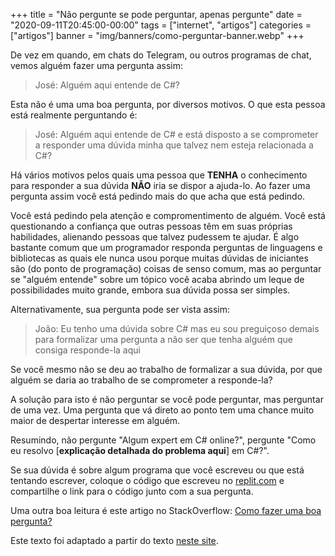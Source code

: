 +++
title = "Não pergunte se pode perguntar, apenas pergunte"
date = "2020-09-11T20:45:00-00:00"
tags = ["internet", "artigos"]
categories = ["artigos"]
banner = "img/banners/como-perguntar-banner.webp"
+++

De vez em quando, em chats do Telegram, ou outros programas de chat, vemos alguém fazer uma pergunta assim:

>José: Alguém aqui entende de C#?

Esta não é uma uma boa pergunta, por diversos motivos. O que esta pessoa está realmente perguntando é:

>José: Alguém aqui entende de C# e está disposto a se comprometer a responder uma dúvida minha que talvez nem esteja relacionada a C#?

<!--more-->

Há vários motivos pelos quais uma pessoa que **TENHA** o conhecimento para responder a sua dúvida **NÃO** iria se dispor a ajuda-lo. Ao fazer uma pergunta assim você está pedindo mais do que acha que está pedindo.

Você está pedindo pela atenção e compromentimento de alguém. Você está questionando a confiança que outras pessoas têm em suas próprias habilidades, alienando pessoas que talvez pudessem te ajudar. É algo bastante comum que um programador responda perguntas de linguagens e bibliotecas as quais ele nunca usou porque muitas dúvidas de iniciantes são (do ponto de programação) coisas de senso comum, mas ao perguntar se "alguém entende" sobre um tópico você acaba abrindo um leque de possibilidades muito grande, embora sua dúvida possa ser simples.

Alternativamente, sua pergunta pode ser vista assim:

>João: Eu tenho uma dúvida sobre C# mas eu sou preguiçoso demais para formalizar uma pergunta a não ser que tenha alguém que consiga responde-la aqui

Se você mesmo não se deu ao trabalho de formalizar a sua dúvida, por que alguém se daria ao trabalho de se comprometer a responde-la?

A solução para isto é não perguntar se você pode perguntar, mas perguntar de uma vez.  Uma pergunta que vá direto ao ponto tem uma chance muito maior de despertar interesse em alguém.

Resumindo, não pergunte "Algum expert em C# online?", pergunte "Como eu resolvo [**explicação detalhada do problema aqui**] em C#?".

Se sua dúvida é sobre algum programa que você escreveu ou que está tentando escrever, coloque o código que escreveu no [replit.com](https://replit.com) e compartilhe o link para o código junto com a sua pergunta.

Uma outra boa leitura é este artigo no StackOverflow: [Como fazer uma boa  pergunta?](https://pt.stackoverflow.com/help/how-to-ask)

Este texto foi adaptado a partir do texto [neste site](https://dontasktoask.com/).
